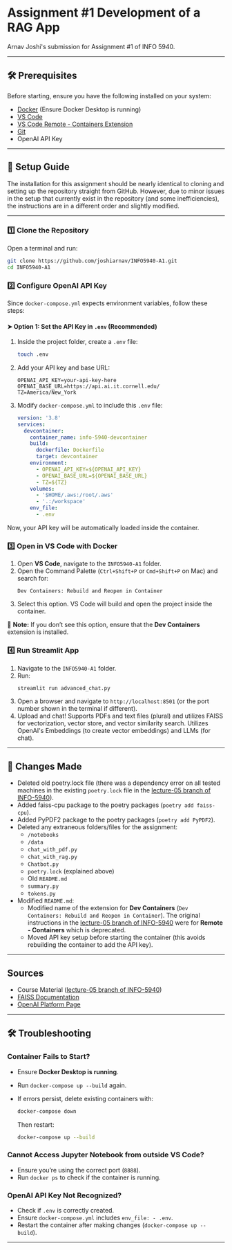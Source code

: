# Assignment #1 Development of a RAG App

Arnav Joshi's submission for Assignment #1 of INFO 5940.

---

## 🛠️ Prerequisites  

Before starting, ensure you have the following installed on your system:  

- [Docker](https://www.docker.com/get-started) (Ensure Docker Desktop is running)  
- [VS Code](https://code.visualstudio.com/)  
- [VS Code Remote - Containers Extension](https://marketplace.visualstudio.com/items?itemName=ms-vscode-remote.remote-containers)  
- [Git](https://git-scm.com/)  
- OpenAI API Key

---

## 🚀 Setup Guide

The installation for this assignment should be nearly identical to cloning and setting up the repository straight from GitHub. However, due to minor issues in the setup that currently exist in the repository (and some inefficiencies), the instructions are in a different order and slightly modified.

---

### 1️⃣ Clone the Repository  

Open a terminal and run:  

```bash
git clone https://github.com/joshiarnav/INFO5940-A1.git
cd INFO5940-A1
```



### 2️⃣ Configure OpenAI API Key  

Since `docker-compose.yml` expects environment variables, follow these steps:  

#### ➤ Option 1: Set the API Key in `.env` (Recommended)  

1. Inside the project folder, create a `.env` file:  

   ```bash
   touch .env
   ```

2. Add your API key and base URL:  

   ```plaintext
   OPENAI_API_KEY=your-api-key-here
   OPENAI_BASE_URL=https://api.ai.it.cornell.edu/
   TZ=America/New_York
   ```

3. Modify `docker-compose.yml` to include this `.env` file:  

   ```yaml
   version: '3.8'
   services:
     devcontainer:
       container_name: info-5940-devcontainer
       build:
         dockerfile: Dockerfile
         target: devcontainer
       environment:
         - OPENAI_API_KEY=${OPENAI_API_KEY}
         - OPENAI_BASE_URL=${OPENAI_BASE_URL}
         - TZ=${TZ}
       volumes:
         - '$HOME/.aws:/root/.aws'
         - '.:/workspace'
       env_file:
         - .env
   ```

Now, your API key will be automatically loaded inside the container.



### 3️⃣ Open in VS Code with Docker  

1. Open **VS Code**, navigate to the `INFO5940-A1` folder.  
2. Open the Command Palette (`Ctrl+Shift+P` or `Cmd+Shift+P` on Mac) and search for:  
   ```
   Dev Containers: Rebuild and Reopen in Container
   ```
3. Select this option. VS Code will build and open the project inside the container.  

📌 **Note:** If you don’t see this option, ensure that the **Dev Containers** extension is installed.



### 4️⃣ Run Streamlit App  

1. Navigate to the `INFO5940-A1` folder.  
2. Run:  
   ```bash
   streamlit run advanced_chat.py
   ```
3. Open a browser and navigate to `http://localhost:8501` (or the port number shown in the terminal if different).
4. Upload and chat! Supports PDFs and text files (plural) and utilizes FAISS for vectorization, vector store, and vector similarity search. Utilizes OpenAI's Embeddings (to create vector embeddings) and LLMs (for chat).

---

## 📌 Changes Made

- Deleted old poetry.lock file (there was a dependency error on all tested machines in the existing `poetry.lock` file in the [lecture-05 branch of INFO-5940](https://github.com/AyhamB/INFO-5940/tree/lecture-05)).
- Added faiss-cpu package to the poetry packages (`poetry add faiss-cpu`).
- Added PyPDF2 package to the poetry packages (`poetry add PyPDF2`).
- Deleted any extraneous folders/files for the assignment:
    - `/notebooks`
    - `/data`
    - `chat_with_pdf.py`
    - `chat_with_rag.py`
    - `Chatbot.py`
    - `poetry.lock` (explained above)
    - Old `README.md`
    - `summary.py`
    - `tokens.py`
- Modified `README.md`:
    - Modified name of the extension for **Dev Containers** (`Dev Containers: Rebuild and Reopen in Container`). The original instructions in the [lecture-05 branch of INFO-5940](https://github.com/AyhamB/INFO-5940/tree/lecture-05) were for **Remote - Containers** which is deprecated.
    - Moved API key setup before starting the container (this avoids rebuilding the container to add the API key).

---

##  Sources

- Course Material ([lecture-05 branch of INFO-5940](https://github.com/AyhamB/INFO-5940/tree/lecture-05))
- [FAISS Documentation](https://github.com/facebookresearch/faiss)
- [OpenAI Platform Page](https://platform.openai.com/docs/guides/embeddings)

---

## 🛠️ Troubleshooting  

### **Container Fails to Start?**  
- Ensure **Docker Desktop is running**.  
- Run `docker-compose up --build` again.  
- If errors persist, delete existing containers with:  

  ```bash
  docker-compose down
  ```

  Then restart:  

  ```bash
  docker-compose up --build
  ```

### **Cannot Access Jupyter Notebook from outside VS Code?**  
- Ensure you’re using the correct port (`8888`).  
- Run `docker ps` to check if the container is running.  

### **OpenAI API Key Not Recognized?**  
- Check if `.env` is correctly created.  
- Ensure `docker-compose.yml` includes `env_file: - .env`.  
- Restart the container after making changes (`docker-compose up --build`).  

---